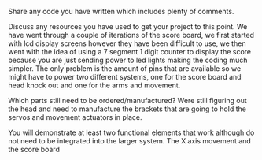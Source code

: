 Share any code you have written which includes plenty of comments.


Discuss any resources you have used to get your project to this point. 
We have went through a couple of iterations of the score board, we first started with lcd display screens however they have been difficult to use, we then went with the idea of
using a 7 segment 1 digit counter to display the score because you are just sending power to led lights making the coding much simpler. The only problem is the amount of pins
that are available so we might have to power two different systems, one for the score board and head knock out and one for the arms and movement.

Which parts still need to be ordered/manufactured? 
Were still figuring out the head and need to manufacture the brackets that are going to hold the servos and movement actuators in place.

You will demonstrate at least two functional elements that work although do not need to be integrated into the larger system.
The X axis movement and the score board
